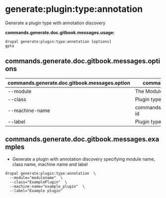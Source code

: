 # generate:plugin:type:annotation
Generate a plugin type with annotation discovery

**commands.generate.doc.gitbook.messages.usage:**
```
drupal generate:plugin:type:annotation [options]
gpta
```

## commands.generate.doc.gitbook.messages.options
commands.generate.doc.gitbook.messages.option | commands.generate.doc.gitbook.messages.details
-------|-------------
--module | The Module name.
--class | Plugin type class name
--machine-name | commands.generate.plugin.type.annotation.options.plugin-id
--label | Plugin type label

## commands.generate.doc.gitbook.messages.examples
* Generate a plugin with annotation discovery specifying module name, class name, machine name and label
```
drupal generate:plugin:type:annotation  \
  --module="modulename"  \
  --class="ExamplePlugin"  \
  --machine-name="example_plugin"  \
  --label="Example plugin"
```
